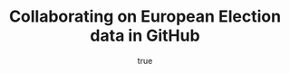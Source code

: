 ---
id: http://contentapi.theodi.org/collaborating-on-european-election-data-in-github.json
web_url: http://theodi.org/blog/collaborating-on-european-election-data-in-github
slug: collaborating-on-european-election-data-in-github
title: Collaborating on European Election data in GitHub
format: article
updated_at: '2015-09-11T10:55:40+01:00'
created_at: '2014-05-23T13:16:56+01:00'
tag_ids:
- blog
tags:
- id: http://contentapi.theodi.org/tags/articles/blog.json
  web_url: 
  title: Blog Post
  details:
    description: Blog Post
    short_description: 
    type: article
  content_with_tag:
    id: http://contentapi.theodi.org/with_tag.json?article=blog
    web_url: http://theodi.org/tags/blog
    slug: blog
  parent: 
related: []
details:
  need_id: 
  business_proposition: false
  description: ''
  excerpt: At the ODI, and especially in the tech team, we love Github. We know it’s
    great for collaborating on code (millions of people and thousands of teams use
    it every day), but can it be used for data too?
  language: en
  need_extended_font: false
  url: ''
  content: |
    <p>At the ODI, and especially in the tech team, we love <a rel="external" href="https://github.com">Github</a>. We know it&rsquo;s great for collaborating on code (millions of people and thousands of teams use it every day), but can it be used for data too?</p>

    <p>When we collaborate on code, we use the <a rel="external" href="http://scottchacon.com/2011/08/31/github-flow.html">Github flow model</a>, that is we work on some code, write tests, then open a pull request to merge the code into the main codebase. We use <a rel="external" href="https://travis-ci.org">Travis</a> to run our tests, and, if the tests pass, the code gets merged.</p>

    <p>This works really well for us, but translating this to data is a different matter. Generally when you collaborate on data, we don&rsquo;t have an automated way of checking the data is in the correct format before any pull requests are merged.</p>

    <p>This got me thinking, after our work on <a rel="external" href="http://csvlint.io/">CSVlint</a>, we now have a way of not only checking the formatting of data, but also checking if it matches a schema. Could we use the code we&rsquo;ve already written to use <a rel="external" href="https://travis-ci.org">Travis</a> to test the data and use a similar flow to our code?</p>

    <p>I decided to use my innovation time to find out - the result is <a rel="external" href="https://github.com/theodi/cid">Cid</a>, a Ruby script which validates data in a Github repo, and can generate a new <a rel="external" href="http://dataprotocols.org/data-packages/">Datapackage</a> and push this to Github automatically if the validation is sucessful. If you&rsquo;re interested in the nuts and bolts of it, you can <a rel="external" href="https://github.com/theodi/cid/blob/master/README.md">read the README</a>, but I&rsquo;d like to use this blog post to ask for your help to test it out.</p>

    <p>As we know, at the time of writing, voting in the UK European Elections took place yesterday. The count won&rsquo;t take place until Sunday night, so I thought this would be a perfect opportunity to try out Cid, and see what collaborating on data in real time looks like.</p>

    <p>I&rsquo;ve set up a <a rel="external" href="https://github.com/theodi/euro-elections">repo in Github</a> which will contain the data. There&rsquo;s detailed instructions on how to submit your data <a rel="external" href="https://github.com/theodi/euro-elections/blob/gh-pages/README.md">in the Readme</a> (it assumes at least some knowledge of Github, but you don&rsquo;t need to be a developer to submit some data). </p>

    <p>If you fancy helping, I&rsquo;ve listed the regions <a rel="external" href="https://github.com/theodi/euro-elections/issues?labels=help+wanted%2CRegions&amp;page=1&amp;state=open">on Github here</a>, and added a link to where the results will be published (according to the Electoral Commision&rsquo;s website) - please comment on the region you&rsquo;re planning to submit data for, and once the results are announced, check that council&rsquo;s website for the results, add them to a spreadsheet and submit a pull request.</p>

    <p>Although the European Commission are planning to publish open data on the election results themselves, I&rsquo;m hoping this will be a nice proof of concept for wider publication of collaborative open data, as well as a starting point for something around next year&rsquo;s general election, which, so far, has never had a single point of reference for open data.</p>

    <p>If you have any questions, please feel free to <a rel="external" href="https://github.com/theodi/euro-elections/issues">open an issue on GitHub</a> or comment below. Happy collaborating!</p>
  media_enquiries_name: ''
  media_enquiries_email: ''
  media_enquiries_telephone: ''
  alternative_title: ''
  organizations: []
  author:
    name: Stuart Harrison
    slug: stuart-harrison
    web_url: http://theodi.org/team/stuart-harrison
    tag_ids:
    - team
    - rnd-programme
  nodes: []
author:
  name: Stuart Harrison
  slug: stuart-harrison
  web_url: http://theodi.org/team/stuart-harrison
  tag_ids:
  - team
  - rnd-programme
nodes: []
organizations: []
related_external_links: []
---